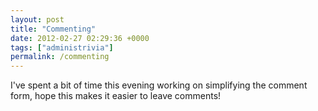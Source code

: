 ```yaml
---
layout: post
title: "Commenting"
date: 2012-02-27 02:29:36 +0000
tags: ["administrivia"]
permalink: /commenting
---
```




I\'ve spent a bit of time this evening working on simplifying the
comment form, hope this makes it easier to leave comments!




